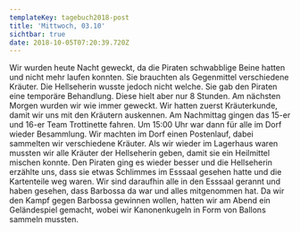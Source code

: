 ```yaml
---
templateKey: tagebuch2018-post
title: 'Mittwoch, 03.10'
sichtbar: true
date: 2018-10-05T07:20:39.720Z
---
```

Wir wurden heute Nacht geweckt, da die Piraten schwabblige Beine hatten und nicht mehr laufen konnten. Sie brauchten als Gegenmittel verschiedene Kräuter. Die Hellseherin wusste jedoch nicht welche. Sie gab den Piraten eine temporäre Behandlung. Diese hielt aber nur 8 Stunden. Am nächsten Morgen wurden wir wie immer geweckt. Wir hatten zuerst Kräuterkunde, damit wir uns mit den Kräutern auskennen. Am Nachmittag gingen das 15-er und 16-er Team Trottinette fahren. Um 15:00 Uhr war dann für alle im Dorf wieder Besammlung. Wir machten im Dorf einen Postenlauf, dabei sammelten wir verschiedene Kräuter. Als wir wieder im Lagerhaus waren mussten wir alle Kräuter der Hellseherin geben, damit sie ein Heilmittel mischen konnte. Den Piraten ging es wieder besser und die Hellseherin erzählte uns, dass sie etwas Schlimmes im Esssaal gesehen hatte und die Kartenteile weg waren. Wir sind daraufhin alle in den Esssaal gerannt und haben gesehen, dass Barbossa da war und alles mitgenommen hat. Da wir den Kampf gegen Barbossa gewinnen wollen, hatten wir am Abend ein Geländespiel gemacht, wobei wir Kanonenkugeln in Form von Ballons sammeln mussten.
